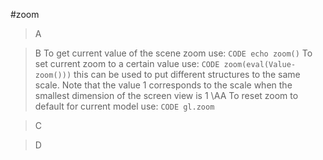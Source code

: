 #zoom

>A 

>B To get current value of the scene zoom use:
`CODE echo zoom()`
To set current zoom to a certain value use:
`CODE zoom(eval(Value-zoom()))`
this can be used to put different structures to the same scale. Note that the value 1 corresponds to the scale when the smallest dimension of the screen view is 1 \AA
To reset zoom to default for current model use:
`CODE gl.zoom`

>C 

>D
